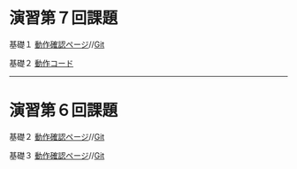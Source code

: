演習第７回課題
=============

基礎１
[動作確認ページ](http://49.212.46.130/~g031k029/cake/boards/index)//[Git](https://github.com/UShoya/g031k029/blob/master/app/Controller/BoardsController.php)

基礎２
[動作コード](http://49.212.46.130/~g031k029/kadai7-2.php)

---------------------------------------------------------------------------------
演習第６回課題
=============

基礎２
[動作確認ページ](http://49.212.46.130/~g031k029/cake/Mashups)//[Git](https://github.com/UShoya/g031k029/blob/master/app/Controller/MashupsController.php)

基礎３
[動作確認ページ](http://49.212.46.130/~g031k029/cake/Joins/input)//[Git](https://github.com/UShoya/g031k029/blob/master/app/Controller/JoinsController.php)